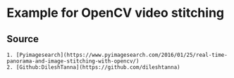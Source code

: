 # Example for OpenCV video stitching

## Source

    1. [Pyimagesearch](https://www.pyimagesearch.com/2016/01/25/real-time-panorama-and-image-stitching-with-opencv/)
    2. [Github:DileshTanna](https://github.com/dileshtanna)
